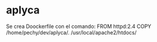 # aplyca
Se crea Doockerfile con el comando: FROM httpd:2.4 COPY /home/pechy/dev/aplyca/. /usr/local/apache2/htdocs/
